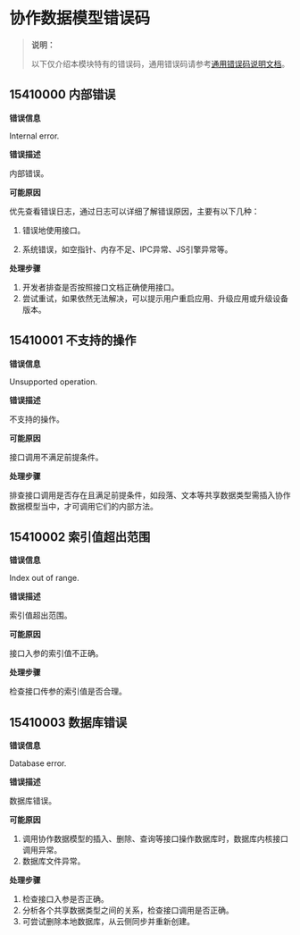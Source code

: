 # 协作数据模型错误码

> **说明：**
>
> 以下仅介绍本模块特有的错误码，通用错误码请参考[通用错误码说明文档](../errorcode-universal.md)。

## 15410000 内部错误

**错误信息** 

Internal error.

**错误描述** 

内部错误。

**可能原因** 

优先查看错误日志，通过日志可以详细了解错误原因，主要有以下几种：

1. 错误地使用接口。

2. 系统错误，如空指针、内存不足、IPC异常、JS引擎异常等。

**处理步骤** 

1. 开发者排查是否按照接口文档正确使用接口。
2. 尝试重试，如果依然无法解决，可以提示用户重启应用、升级应用或升级设备版本。

## 15410001 不支持的操作

**错误信息** 

Unsupported operation.

**错误描述** 

不支持的操作。

**可能原因** 

接口调用不满足前提条件。

**处理步骤** 

排查接口调用是否存在且满足前提条件，如段落、文本等共享数据类型需插入协作数据模型当中，才可调用它们的内部方法。

## 15410002 索引值超出范围

**错误信息** 

Index out of range.

**错误描述** 

索引值超出范围。

**可能原因** 

接口入参的索引值不正确。

**处理步骤** 

检查接口传参的索引值是否合理。

## 15410003 数据库错误

**错误信息** 

Database error.

**错误描述** 

数据库错误。

**可能原因** 

1. 调用协作数据模型的插入、删除、查询等接口操作数据库时，数据库内核接口调用异常。
2. 数据库文件异常。

**处理步骤** 

1. 检查接口入参是否正确。
2. 分析各个共享数据类型之间的关系，检查接口调用是否正确。
3. 可尝试删除本地数据库，从云侧同步并重新创建。
